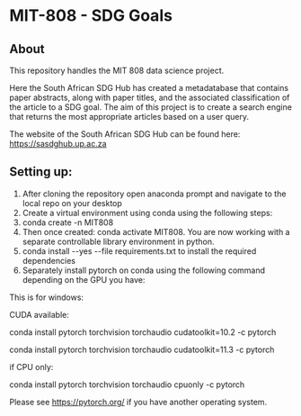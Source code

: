 # MIT-808 - SDG Goals

## About

This repository handles the MIT 808 data science project.

Here the South African SDG Hub has created a metadatabase that contains paper abstracts, along with paper titles, and the associated classification of the article to a SDG goal. The aim of this project is to create a search engine that returns the most appropriate articles based on a user query.

The website of the South African SDG Hub can be found here: https://sasdghub.up.ac.za

## Setting up:

1. After cloning the repository open anaconda prompt and navigate to the local repo on your desktop
2. Create a virtual environment using conda using the following steps:
3. conda create -n MIT808
4. Then once created: conda activate MIT808. You are now working with a separate controllable library environment in python.
5. conda install --yes --file requirements.txt to install the required dependencies
6. Separately install pytorch on conda using the following command depending on the GPU you have:

This is for windows:

CUDA available:

conda install pytorch torchvision torchaudio cudatoolkit=10.2 -c pytorch

conda install pytorch torchvision torchaudio cudatoolkit=11.3 -c pytorch

if CPU only:

conda install pytorch torchvision torchaudio cpuonly -c pytorch

Please see https://pytorch.org/ if you have another operating system.
